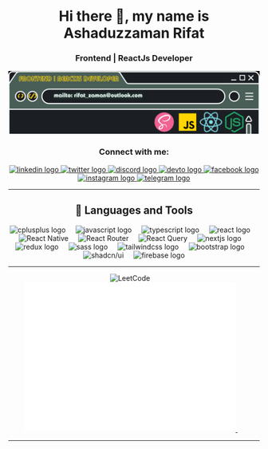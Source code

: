 <h1 align='center'>Hi there 👋, my name is Ashaduzzaman Rifat</h1>
<h3 align='center'>Frontend | ReactJs Developer</h3>

![I am GitHub Readme Generator's creator](https://raw.githubusercontent.com/rftzmn/rftzmn/master/banner.png)

<h3 align="center">Connect with me:</h3>
<div align="center">
  <a href="https://linkedin.com/in/rftzmn" target="_blank">
    <img src="https://custom-icon-badges.demolab.com/badge/LinkedIn-0A66C2?logo=linkedin-white&logoColor=fff" height="25" alt="linkedin logo"  />
  </a>
  <a href="https://x.com/rftzmn" target="_blank">
    <img src="https://img.shields.io/badge/X-%23000000.svg?logo=X&logoColor=white" height="25" alt="twitter logo"  />
  </a>
  <a href="https://discordapp.com/users/811320594850512897" target="_blank">
    <img src="https://img.shields.io/static/v1?message=Discord&logo=discord&label=&color=7289DA&logoColor=white&labelColor=&style=for-the-badge" height="25" alt="discord logo"  />
  </a>
  <a href="https://dev.to/rftzmn" target="_blank">
    <img src="https://img.shields.io/static/v1?message=dev.to&logo=dev.to&label=&color=0A0A0A&logoColor=white&labelColor=&style=for-the-badge" height="25" alt="devto logo"  />
  </a>
  <a href="https://fb.com/rftzmn" target="_blank">
    <img src="https://img.shields.io/static/v1?message=Facebook&logo=facebook&label=&color=1877F2&logoColor=white&labelColor=&style=for-the-badge" height="25" alt="facebook logo"  />
  </a>
  <a href="https://www.instagram.com/rftzmn/" target="_blank">
    <img src="https://img.shields.io/static/v1?message=Instagram&logo=instagram&label=&color=E4405F&logoColor=white&labelColor=&style=for-the-badge" height="25" alt="instagram logo"  />
  </a>
  <a href="https://t.me/rftzmn" target="_blank">
    <img src="https://img.shields.io/static/v1?message=Telegram&logo=telegram&label=&color=2CA5E0&logoColor=white&labelColor=&style=for-the-badge" height="25" alt="telegram logo"  />
  </a>
  
</div>

<hr/>

<h2 align="center">🚀 Languages and Tools</h2>
<div align="center">
  <img src="https://img.shields.io/badge/C++-00599C?logo=cplusplus&logoColor=white&style=for-the-badge" height="40" alt="cplusplus logo"  />
  <img width="12" />
  <img src="https://img.shields.io/badge/JavaScript-F7DF1E?logo=javascript&logoColor=black&style=for-the-badge" height="40" alt="javascript logo"  />
  <img width="12" />
  <img src="https://img.shields.io/badge/TypeScript-3178C6?logo=typescript&logoColor=white&style=for-the-badge" height="40" alt="typescript logo"  />
  <img width="12" />
  <img src="https://img.shields.io/badge/React-61DAFB?logo=react&logoColor=black&style=for-the-badge" height="40" alt="react logo"  />
  <img width="12" />
  <img src="https://img.shields.io/badge/React_Native-%2320232a.svg?logo=react&logoColor=%2361DAFB" height="40" alt="React Native" />
  <img width="12" />
  <img src="https://img.shields.io/badge/React_Router-CA4245?logo=react-router&logoColor=white" height="30" alt="React Router" />
  <img width="12" />
  <img src="https://img.shields.io/badge/React%20Query-FF4154?logo=reactquery&logoColor=fff" height="30" alt="React Query" />
  <img width="12" />
  <img src="https://img.shields.io/badge/Next.js-000000?logo=nextdotjs&logoColor=white&style=for-the-badge" height="40" alt="nextjs logo"  />
  <img width="12" />
  <img src="https://img.shields.io/badge/Redux-764ABC?logo=redux&logoColor=white&style=for-the-badge" height="40" alt="redux logo"  />
  <img width="12" />
  <img src="https://img.shields.io/badge/Sass-CC6699?logo=sass&logoColor=black&style=for-the-badge" height="40" alt="sass logo"  />
  <img width="12" />
  <img src="https://img.shields.io/badge/Tailwind CSS-06B6D4?logo=tailwindcss&logoColor=black&style=for-the-badge" height="40" alt="tailwindcss logo"  />
  <img width="12" />
  <img src="https://img.shields.io/badge/Bootstrap-7952B3?logo=bootstrap&logoColor=white&style=for-the-badge" height="30" alt="bootstrap logo"  />
  <img width="12" />
  <img src="https://img.shields.io/badge/shadcn%2Fui-000?logo=shadcnui&logoColor=fff" height="40" alt="shadcn/ui"  />
  <img width="12" />
  <img src="https://img.shields.io/badge/Firebase-FFCA28?logo=firebase&logoColor=black&style=for-the-badge" height="40" alt="firebase logo"  />
  
</div>

<hr/>

<div align="center">

<img src="https://img.shields.io/badge/LeetCode-000000?logo=LeetCode&logoColor=#d16c06" height="80" alt="LeetCode"  />
<img width="12" />
<a href="https://codeforces.com/profile/rftzmn" target="_blank">
  <img src="https://raw.githubusercontent.com/rftzmn/codeforces-stats/main/output/light_card.svg#gh-dark-mode-only" height="300" alt="Codeforces Stats"  />
  <img width="12" />
</a>

</div>

<hr/>

